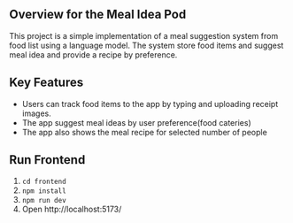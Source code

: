 ## Overview for the Meal Idea Pod

This project is a simple implementation of a meal suggestion system from food list using a language model. The system store food items and suggest meal idea and provide a recipe by preference.

## Key Features

- Users can track food items to the app by typing and uploading receipt images.
- The app suggest meal ideas by user preference(food cateries)
- The app also shows the meal recipe for selected number of people

## Run Frontend

1. `cd frontend`
2. `npm install`
3. `npm run dev`
4. Open http://localhost:5173/
